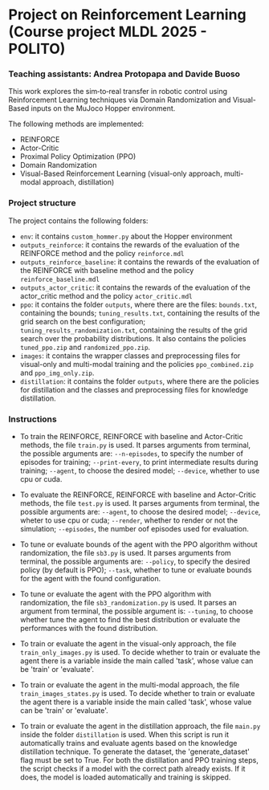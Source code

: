 # Project on Reinforcement Learning (Course project MLDL 2025 - POLITO)
### Teaching assistants: Andrea Protopapa and Davide Buoso

This work explores the sim‑to‑real transfer in robotic control using Reinforcement Learning techniques via Domain Randomization and Visual-Based inputs on the MuJoco Hopper environment.

The following methods are implemented:
- REINFORCE 
- Actor-Critic 
- Proximal Policy Optimization (PPO)
- Domain Randomization
- Visual-Based Reinforcement Learning (visual-only approach, multi-modal approach, distillation)

### Project structure
The project contains the following folders:
- `env`: it contains `custom_hommer.py` about the Hopper environment
- `outputs_reinforce`: it contains the rewards of the evaluation of the REINFORCE method and the policy `reinforce.mdl`
- `outputs_reinforce_baseline`: it contains the rewards of the evaluation of the REINFORCE with baseline method and the policy `reinforce_baseline.mdl`
- `outputs_actor_critic`: it contains the rewards of the evaluation of the actor_critic method and the policy `actor_critic.mdl`
- `ppo`: it contains the folder `outputs`, where there are the files: `bounds.txt`, containing the bounds; `tuning_results.txt`, containing the results of the grid search on the best configuration; `tuning_results_randomization.txt`, containing the results of the grid search over the probability distributions. It also contains the policies `tuned_ppo.zip` and `randomized_ppo.zip`.
- `images`: it contains the wrapper classes and preprocessing files for visual-only and multi-modal training and the policies `ppo_combined.zip` and `ppo_img_only.zip`.
- `distillation`: it contains the folder `outputs`, where there are the policies for distillation and the classes and preprocessing files for knowledge distillation.

### Instructions

- To train the REINFORCE, REINFORCE with baseline and Actor-Critic methods, the file `train.py` is used. It parses arguments from terminal, the possible arguments are: `--n-episodes`, to specify the number of episodes for training; `--print-every`, to print intermediate results during training; `--agent`, to choose the desired model; `--device`, whether to use cpu or cuda.

- To evaluate the REINFORCE, REINFORCE with baseline and Actor-Critic methods, the file `test.py` is used. It parses arguments from terminal, the possible arguments are: `--agent`, to choose the desired model; `--device`, wheter to use cpu or cuda; `--render`, whether to render or not the simulation; `--episodes`, the number oof episodes used for evaluation.

- To tune or evaluate bounds of the agent with the PPO algorithm without randomization, the file `sb3.py` is used. It parses arguments from terminal, the possible arguments are: `--policy`, to specify the desired policy (by default is PPO); `--task`, whether to tune or evaluate bounds for the agent with the found configuration.

- To tune or evaluate the agent with the PPO algorithm with randomization, the file `sb3_randomization.py` is used. It parses an argument from terminal, the possible argument is: `--tuning`, to choose whether tune the agent to find the best distribution or evaluate the performances with the found distribution.

- To train or evaluate the agent in the visual-only approach, the file `train_only_images.py` is used. To decide whether to train or evaluate the agent there is a variable inside the main called 'task', whose value can be 'train' or 'evaluate'.

- To train or evaluate the agent in the multi-modal approach, the file `train_images_states.py` is used. To decide whether to train or evaluate the agent there is a variable inside the main called 'task', whose value can be 'train' or 'evaluate'.

- To train or evaluate the agent in the distillation approach, the file `main.py` inside the folder `distillation` is used. When this script is run it automatically trains and evaluate agents based on the knowledge distillation technique. To generate the dataset, the 'generate_dataset' flag must be set to True. For both the distillation and PPO training steps, the script checks if a model with the correct path already exists. If it does, the model is loaded automatically and training is skipped.
